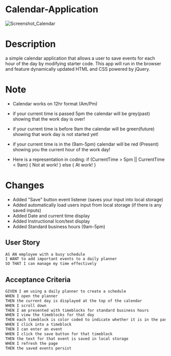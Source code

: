 # Calendar-Application
![Screenshot_Calendar](https://github.com/99Anvar99/Calendar-Application/assets/60616540/34420f07-28af-457b-80e1-5b1d72e2dbe2)

# Description
a simple calendar application that allows a user to save events for each hour of the day by modifying starter code. This app will run in the browser and feature dynamically updated HTML and CSS powered by jQuery.

# Note
- Calendar works on 12hr format (Am/Pm) 
- if your current time is passed 5pm the calendar will be grey(past) showing that the work day is over!
- if your current time is before 9am the calendar will be green(future) showing that work day is not started yet!
- if your current time is in the (9am-5pm) calendar will be red (Present) showing you the current hour of the work day!

- Here is a representation in coding:
if (CurrentTime > 5pm || CurrentTime < 9am)
{
  Not at work!
}
else
{
  At work!
}

# Changes
- Added "Save" button event listener (saves your input into local storage)
- Added automatically load users input from local storage (if there is any saved inputs) 
- Added Date and current time display
- Added Instructional Icon/text display
- Added Standard business hours (9am-5pm)


## User Story

```md
AS AN employee with a busy schedule
I WANT to add important events to a daily planner
SO THAT I can manage my time effectively
```

## Acceptance Criteria

```md
GIVEN I am using a daily planner to create a schedule
WHEN I open the planner
THEN the current day is displayed at the top of the calendar
WHEN I scroll down
THEN I am presented with timeblocks for standard business hours
WHEN I view the timeblocks for that day
THEN each timeblock is color coded to indicate whether it is in the past, present, or future
WHEN I click into a timeblock
THEN I can enter an event
WHEN I click the save button for that timeblock
THEN the text for that event is saved in local storage
WHEN I refresh the page
THEN the saved events persist
```

